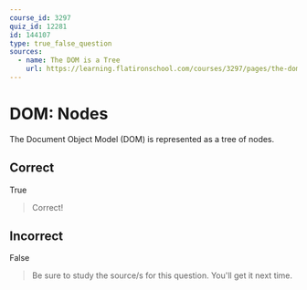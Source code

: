 ```yaml
---
course_id: 3297
quiz_id: 12281
id: 144107
type: true_false_question
sources:
  - name: The DOM is a Tree
    url: https://learning.flatironschool.com/courses/3297/pages/the-dom-is-a-tree
---
```


# DOM: Nodes

The Document Object Model (DOM) is represented as a tree of nodes.

## Correct

True

> Correct!

## Incorrect

False

> Be sure to study the source/s for this question. You'll get it next time.

